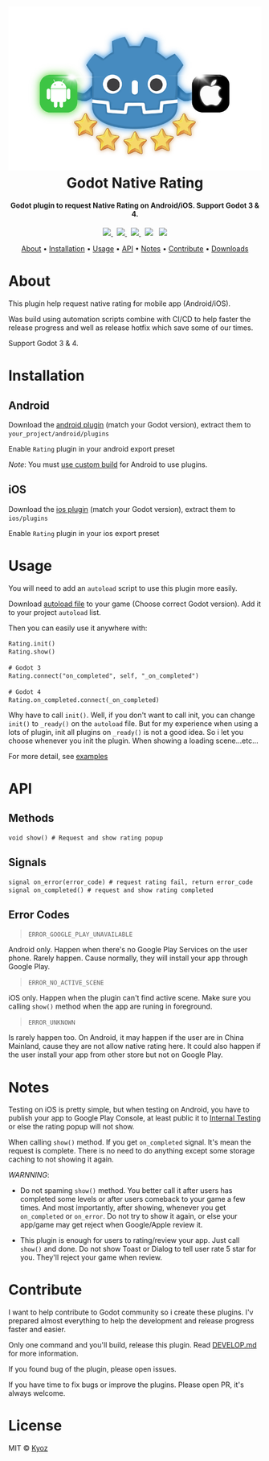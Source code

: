 <h1 align="center">
  <br>
  <img src="./icon.png" alt="Godot Native Rating" width=512>
  <br>
  Godot Native Rating
  <br>
</h1>

<h4 align="center">Godot plugin to request Native Rating on Android/iOS. Support Godot 3 & 4</a>.</h4>

<p align="center">
  <a href="https://github.com/kyoz/godot-native-rating/releases">
    <img src="https://img.shields.io/github/v/tag/kyoz/godot-native-rating?label=Version&style=flat-square">
  </a>
  <span>&nbsp</span>
  <a href="https://github.com/kyoz/godot-native-rating/actions">
    <img src="https://img.shields.io/github/actions/workflow/status/kyoz/godot-native-rating/release.yml?label=Build&style=flat-square&color=00ad06">
  </a>
  <span>&nbsp</span>
  <a href="https://github.com/kyoz/godot-native-rating/releases">
    <img src="https://img.shields.io/github/downloads/kyoz/godot-native-rating/total?style=flat-square&label=Downloads&color=de3f00">
  </a>
  <span>&nbsp</span>
  <img src="https://img.shields.io/github/stars/kyoz/godot-native-rating?style=flat-square&color=c99e00">
  <span>&nbsp</span>
  <img src="https://img.shields.io/github/license/kyoz/godot-native-rating?style=flat-square&color=fc7b03">
</p>

<p align="center">
  <a href="#about">About</a> •
  <a href="#installation">Installation</a> •
  <a href="#usage">Usage</a> •
  <a href="#api">API</a> •
  <a href="#notes">Notes</a> •
  <a href="#contribute">Contribute</a> •
  <a href="https://github.com/kyoz/godot-native-rating/releases">Downloads</a> 
</p>

# About

This plugin help request native rating for mobile app (Android/iOS).

Was build using automation scripts combine with CI/CD to help faster the release progress and well as release hotfix which save some of our times.

Support Godot 3 & 4.

# Installation

## Android

Download the [android plugin](https://github.com/kyoz/godot-native-rating/releases) (match your Godot version), extract them to `your_project/android/plugins`

Enable `Rating` plugin in your android export preset

*Note*: You must [use custom build](https://docs.godotengine.org/en/stable/tutorials/export/android_custom_build.html) for Android to use plugins.

## iOS

Download the [ios plugin](https://github.com/kyoz/godot-native-rating/releases) (match your Godot version), extract them to `ios/plugins`

Enable `Rating` plugin in your ios export preset

# Usage

You will need to add an `autoload` script to use this plugin more easily.

Download [autoload file](./autoload) to your game (Choose correct Godot version). Add it to your project `autoload` list.

Then you can easily use it anywhere with:

```gdscript
Rating.init()
Rating.show()

# Godot 3
Rating.connect("on_completed", self, "_on_completed")

# Godot 4
Rating.on_completed.connect(_on_completed)
```

Why have to call `init()`. Well, if you don't want to call init, you can change `init()` to `_ready()` on the `autoload` file. But for my experience when using a lots of plugin, init all plugins on `_ready()` is not a good idea. So i let you choose whenever you init the plugin. When showing a loading scene...etc...

For more detail, see [examples](./example/)

# API

## Methods

```gdscript
void show() # Request and show rating popup
```

## Signals

```gdscript
signal on_error(error_code) # request rating fail, return error_code
signal on_completed() # request and show rating completed
```

## Error Codes

> `ERROR_GOOGLE_PLAY_UNAVAILABLE`

Android only. Happen when there's no Google Play Services on the user phone. Rarely happen. Cause normally, they will install your app through Google Play.

> `ERROR_NO_ACTIVE_SCENE`

iOS only. Happen when the plugin can't find active scene. Make sure you calling `show()` method when the app are runing in foreground.

> `ERROR_UNKNOWN`

Is rarely happen too. On Android, it may happen if the user are in China Mainland, cause they are not allow native rating here. It could also happen if the user install your app from other store but not on Google Play.

# Notes

Testing on iOS is pretty simple, but when testing on Android, you have to publish your app to Google Play Console, at least public it to [Internal Testing](https://play.google.com/console/about/internal-testing/) or else the rating popup will not show.

When calling `show()` method. If you get `on_completed` signal. It's mean the request is complete. There is no need to do anything except some storage caching to not showing it again.

*WARNNING*:

- Do not spaming `show()` method. You better call it after users has completed some levels or after users comeback to your game a few times. And most importantly, after showing, whenever you get `on_completed` or `on_error`. Do not try to show it again, or else your app/game may get reject when Google/Apple review it.

- This plugin is enough for users to rating/review your app. Just call `show()` and done. Do not show Toast or Dialog to tell user rate 5 star for you. They'll reject your game when review.

# Contribute

I want to help contribute to Godot community so i create these plugins. I'v prepared almost everything to help the development and release progress faster and easier.

Only one command and you'll build, release this plugin. Read [DEVELOP.md](./DEVELOP.md) for more information.

If you found bug of the plugin, please open issues.

If you have time to fix bugs or improve the plugins. Please open PR, it's always welcome.

# License

MIT © [Kyoz](mailto:banminkyoz@gmail.com)